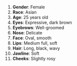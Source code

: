 1. **Gender**: Female  
2. **Race**: Asian  
3. **Age**: 25 years old  
4. **Eyes**: Expressive, dark brown  
5. **Eyebrows**: Well-groomed  
6. **Nose**: Delicate  
7. **Face**: Oval, smooth  
8. **Lips**: Medium full, soft  
9. **Hair**: Long, black, wavy  
10. **Jawline**: Soft  
11. **Cheeks**: Slightly rosy  